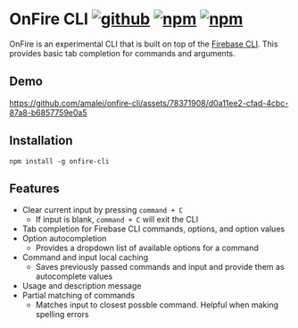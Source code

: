 # OnFire CLI [![github](https://img.shields.io/badge/GitHub-repository-blue)](https://github.com/amalej/onfire-cli) [![npm](https://img.shields.io/npm/v/onfire-cli)](https://www.npmjs.com/package/onfire-cli) [![npm](https://img.shields.io/npm/dt/onfire-cli)](https://www.npmjs.com/package/onfire-cli?activeTab=versions)

OnFire is an experimental CLI that is built on top of the [Firebase CLI](https://firebase.google.com/docs/cli). This provides basic tab completion for commands and arguments.

## Demo

https://github.com/amalej/onfire-cli/assets/78371908/d0a11ee2-cfad-4cbc-87a8-b6857759e0a5

## Installation

```
npm install -g onfire-cli
```

## Features

- Clear current input by pressing `command + C`
  - If input is blank, `command + C` will exit the CLI
- Tab completion for Firebase CLI commands, options, and option values
- Option autocompletion
  - Provides a dropdown list of available options for a command
- Command and input local caching
  - Saves previously passed commands and input and provide them as autocomplete values
- Usage and description message
- Partial matching of commands
  - Matches input to closest possble command. Helpful when making spelling errors
